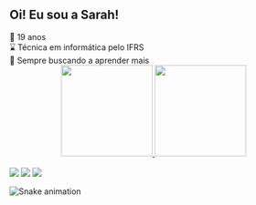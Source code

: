 <h2>Oi! Eu sou a Sarah!</h2>
🌙 19 anos <br>
⌛️ Técnica em informática pelo IFRS<br>
🌱 Sempre buscando a aprender mais
<br>

<div align="center">
  <a href="https://github.com/sweetdemis">
 <img height="160em" src="https://github-readme-stats.vercel.app/api?username=sweetdemis&show_icons=true&theme=dracula&include_all_commits=true&count_private=true"/>
 <img height="160em" src="https://github-readme-stats.vercel.app/api/top-langs/?username=sweetdemis&layout=compact&langs_count=7&theme=dracula"/>
 </div> 
 
 <br>
 
<div> 
   <a href="https://instagram.com/sapicenni" target="_blank"><img src="https://img.shields.io/badge/-Instagram-%23E4405F?style=for-the-badge&logo=instagram&logoColor=white" target="_blank"></a>
  <a href = "mailto:sarinhapicennideoliveira@gmail.com"><img src="https://img.shields.io/badge/-Gmail-%23333?style=for-the-badge&logo=gmail&logoColor=white" target="_blank"></a>
  <a href="https://www.linkedin.com/in/sarah-picenni-1783a4236/" target="_blank"><img src="https://img.shields.io/badge/-LinkedIn-%230077B5?style=for-the-badge&logo=linkedin&logoColor=white" target="_blank"></a> 
</div>

![Snake animation](https://github.com/sweetdemis/sweetdemis/blob/output/github-contribution-grid-snake.svg)

